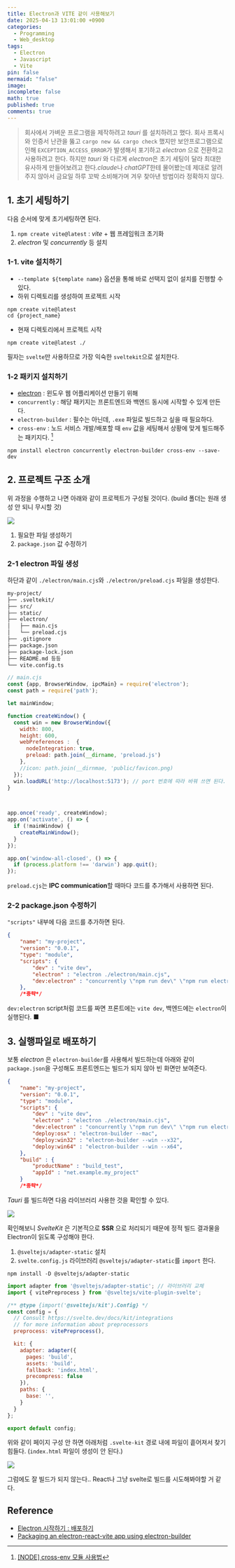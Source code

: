 ```yaml
---
title: Electron과 VITE 같이 사용해보기
date: 2025-04-13 13:01:00 +0900
categories:
  - Programming
  - Web_desktop
tags:
  - Electron
  - Javascript
  - Vite
pin: false
mermaid: "false"
image: 
incomplete: false
math: true
published: true
comments: true
---
```

>회사에서 가벼운 프로그램을 제작하려고 *tauri* 를 설치하려고 했다. 회사 프록시와 인증서 난관을 뚫고 `cargo new && cargo check` 했지만 보안프로그램으로 인해 `EXCEPTION_ACCESS_ERROR`가 발생해서 포기하고 *electron* 으로 전환하고 사용하려고 한다. 하지만 *tauri* 와 다르게 *electron*은 초기 세팅이 달라 최대한 유사하게 만들어보려고 한다.*claude*나 *chatGPT*한테 물어봤는데 제대로 알려주지 않아서 금요일 하루 꼬박 소비해가며 겨우 찾아낸 방법이라 정확하지 않다.

## 1. 초기 세팅하기
다음 순서에 맞게 초기세팅하면 된다.
1. `npm create vite@latest` : *vite* + 웹 프레임워크 초기화
2. *electron* 및 *concurrently* 등 설치

### 1-1. vite 설치하기
- `--template ${template name}` 옵션을 통해 바로 선택지 없이 설치를 진행할 수 있다.
- 하위 디렉토리를 생성하여 프로젝트 시작
```shell
npm create vite@latest
cd {project_name}
```

- 현재 디렉토리에서 프로젝트 시작
```shell
npm create vite@latest ./
```

필자는 `svelte`만 사용하므로 가장 익숙한 `sveltekit`으로 설치한다.

### 1-2 패키지 설치하기

- [electron](https://www.electronjs.org/docs/latest/tutorial/tutorial-first-app) : 윈도우 웹 어플리케이션 만들기 위해 
- `concurrently` : 해당 패키지는 프론트엔드와 백엔드 동시에 시작할 수 있게 만든다.
- `electron-builder` : 필수는 아닌데, `.exe` 파일로 빌드하고 싶을 때 필요하다.
- `cross-env` : 노드 서비스 개발/배포할 때 `env` 값을 세팅해서 상황에 맞게 빌드해주는 패키지다. [^1]
```shell
npm install electron concurrently electron-builder cross-env --save-dev
```

## 2. 프로젝트 구조 소개
위 과정을 수행하고 나면 아래와 같이 프로젝트가 구성될 것이다. (build 폴더는 원래 생성 안 되니 무시할 것) 

![](/assets/img/res/Pasted%20image%2020250413133356.png)

1. 필요한 파일 생성하기
2. `package.json` 값 수정하기

### 2-1 electron 파일 생성
하단과 같이 `./electron/main.cjs`와 `./electron/preload.cjs` 파일을 생성한다.
```md
my-project/
├── .sveltekit/
├── src/
├── static/
├── electron/
│   ├── main.cjs
│   └── preload.cjs
├── .gitignore
├── package.json
├── package-lock.json
├── README.md 등등
└── vite.config.ts
```


```js
// main.cjs
const {app, BrowserWindow, ipcMain} = require('electron');
const path = require('path');

let mainWindow;

function createWindow() {
  const win = new BrowserWindow({
    width: 800,
    height: 600,
    webPreferences :  {
      nodeIntegration: true,
      preload: path.join(__dirname, 'preload.js')
    },
    //icon: path.join(__dirnmae, 'public/favicon.png)
  });
  win.loadURL('http://localhost:5173'); // port 번호에 따라 바꿔 쓰면 된다.
}

  

app.once('ready', createWindow);
app.on('activate', () => {
  if (!mainWindow) {
    createMainWindow();
  }
});

app.on('window-all-closed', () => {
  if (process.platform !== 'darwin') app.quit();
});
```

`preload.cjs`는 **IPC communication**할 때마다 코드를 추가해서 사용하면 된다.


### 2-2 package.json 수정하기
`"scripts"` 내부에 다음 코드를 추가하면 된다.
```json
{
	"name": "my-project",
	"version": "0.0.1",
	"type": "module",
	"scripts": {
		"dev" : "vite dev",
		"electron" : "electron ./electron/main.cjs",
		"dev:electron" : "concurrently \"npm run dev\" \"npm run electron\""
	},
	/*중략*/
```

`dev:electron` script처럼 코드를 짜면 프론트에는 `vite dev`, 백엔드에는 `electron`이 실행된다. <span id="Fine">■</span>


## 3. 실행파일로 배포하기
보통 *electron* 은 `electron-builder`를 사용해서 빌드하는데 아래와 같이 `package.json`을 구성해도 프론트엔드는 빌드가 되지 않아 빈 화면만 보여준다.
```json
{
	"name": "my-project",
	"version": "0.0.1",
	"type": "module",
	"scripts": {
		"dev" : "vite dev",
		"electron" : "electron ./electron/main.cjs",
		"dev:electron" : "concurrently \"npm run dev\" \"npm run electron\"",
		"deploy:osx" : "electron-builder --mac",
		"deploy:win32" : "electron-builder --win --x32",
		"deploy:win64" : "electron-builder --win --x64",
	},
	"build" : {
		"productName" : "build_test",
		"appId" : "net.example.my_project"
	}
	/*중략*/
```

*Tauri* 를 빌드하면 다음 라이브러리 사용한 것을 확인할 수 있다.

![](/assets/img/res/Pasted%20image%2020250413201848.png)

확인해보니 *SvelteKit* 은 기본적으로 **SSR** 으로 처리되기 때문에 정적 빌드 결과물을 Electron이 읽도록 구성해야 한다.

1. `@sveltejs/adapter-static` 설치
2. `svelte.config.js` 라이브러리 `@sveltejs/adapter-static`를 `import` 한다.

```shell
npm install -D @sveltejs/adapter-static
```

```js
import adapter from '@sveltejs/adapter-static'; // 라이브러리 교체
import { vitePreprocess } from '@sveltejs/vite-plugin-svelte';

/** @type {import('@sveltejs/kit').Config} */
const config = {
  // Consult https://svelte.dev/docs/kit/integrations
  // for more information about preprocessors
  preprocess: vitePreprocess(),

  kit: {
    adapter: adapter({
      pages: 'build',
      assets: 'build',
      fallback: 'index.html',
      precompress: false
    }),
    paths: {
      base: '',
    }
  }
};

export default config;
```

위와 같이 페이지 구성 안 하면 아래처럼 `.svelte-kit` 경로 내에 파일이 흩어져서 찾기 힘들다. (`index.html` 파일이 생성이 안 된다.)

![](/assets/img/res/Pasted%20image%2020250413211012.png)

그럼에도 잘 빌드가 되지 않는다.. React나 그냥 svelte로 빌드를 시도해봐야할 거 같다.

## Reference
- [Electron 시작하기 : 배포하기](https://jetalog.net/106)
- [Packaging an electron-react-vite app using electron-builder](https://youtu.be/n18d1vQsPFM?si=iwpZkswydBqIUs6K)

[^1]: [\[NODE\] cross-env 모듈 사용법](https://inpa.tistory.com/entry/NODE-%F0%9F%93%9A-cross-env-%EB%AA%A8%EB%93%88-%EC%82%AC%EC%9A%A9%EB%B2%95)

